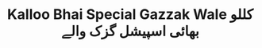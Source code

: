 ---
title: "Kalloo Bhai Special Gazzak Wale کللو بھائی اسپیشل گزک والے"
url: /karachi/kalloo-bhai-special-gazzak-wale-khllw-bhy-y-spyshl-gzkh-wly/
shop: bakery
---